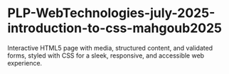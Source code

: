 # PLP-WebTechnologies-july-2025-introduction-to-css-mahgoub2025
Interactive HTML5 page with media, structured content, and validated forms, styled with CSS for a sleek, responsive, and accessible web experience.
